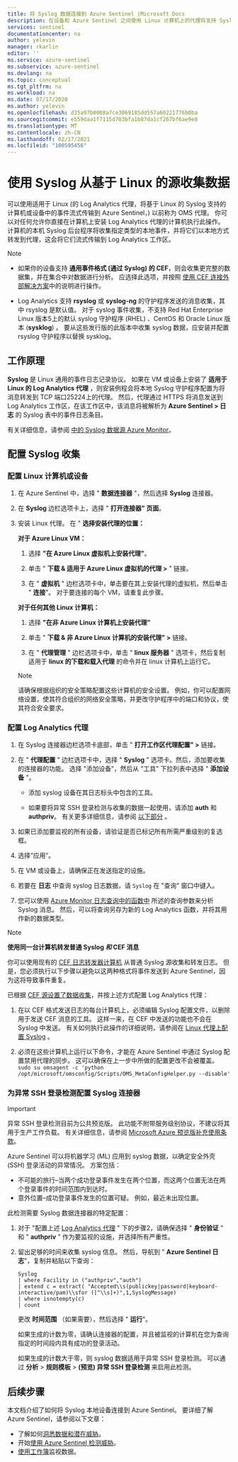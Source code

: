 ```yaml
---
title: 将 Syslog 数据连接到 Azure Sentinel |Microsoft Docs
description: 在设备和 Azure Sentinel 之间使用 Linux 计算机上的代理将支持 Syslog 的任何计算机或设备连接到 Azure Sentinel。
services: sentinel
documentationcenter: na
author: yelevin
manager: rkarlin
editor: ''
ms.service: azure-sentinel
ms.subservice: azure-sentinel
ms.devlang: na
ms.topic: conceptual
ms.tgt_pltfrm: na
ms.workload: na
ms.date: 07/17/2020
ms.author: yelevin
ms.openlocfilehash: d35a97b0008a7ce3069185dd557a60221776b0ba
ms.sourcegitcommit: e559daa1f7115d703bfa1b87da1cf267bf6ae9e8
ms.translationtype: MT
ms.contentlocale: zh-CN
ms.lasthandoff: 02/17/2021
ms.locfileid: "100595456"
---
```

# <a name="collect-data-from-linux-based-sources-using-syslog"></a>使用 Syslog 从基于 Linux 的源收集数据

可以使用适用于 Linux (的 Log Analytics 代理，将基于 Linux 的 Syslog 支持的计算机或设备中的事件流式传输到 Azure Sentinel，) 以前称为 OMS 代理。 你可以对任何允许你直接在计算机上安装 Log Analytics 代理的计算机执行此操作。 计算机的本机 Syslog 后台程序将收集指定类型的本地事件，并将它们以本地方式转发到代理，这会将它们流式传输到 Log Analytics 工作区。

> [!NOTE]
> - 如果你的设备支持 **通用事件格式 (通过 Syslog) 的 CEF**，则会收集更完整的数据集，并在集合中对数据进行分析。 应选择此选项，并按照 [使用 CEF 连接外部解决方案](connect-common-event-format.md)中的说明进行操作。
>
> - Log Analytics 支持 **rsyslog** 或 **syslog-ng** 的守护程序发送的消息收集，其中 rsyslog 是默认值。 对于 syslog 事件收集，不支持 Red Hat Enterprise Linux 版本5上的默认 syslog 守护程序 (RHEL) 、CentOS 和 Oracle Linux 版本 (**sysklog**) 。 要从这些发行版的此版本中收集 syslog 数据，应安装并配置 rsyslog 守护程序以替换 sysklog。

## <a name="how-it-works"></a>工作原理

**Syslog** 是 Linux 通用的事件日志记录协议。 如果在 VM 或设备上安装了 **适用于 Linux 的 Log Analytics 代理** ，则安装例程会将本地 Syslog 守护程序配置为将消息转发到 TCP 端口25224上的代理。 然后，代理通过 HTTPS 将消息发送到 Log Analytics 工作区，在该工作区中，该消息将被解析为 **Azure Sentinel > 日志** 的 Syslog 表中的事件日志条目。

有关详细信息，请参阅 [中的 Syslog 数据源 Azure Monitor](../azure-monitor/agents/data-sources-syslog.md)。

## <a name="configure-syslog-collection"></a>配置 Syslog 收集

### <a name="configure-your-linux-machine-or-appliance"></a>配置 Linux 计算机或设备

1. 在 Azure Sentinel 中，选择 " **数据连接器** "，然后选择 **Syslog** 连接器。

1. 在 **Syslog** 边栏选项卡上，选择 " **打开连接器" 页面**。

1. 安装 Linux 代理。 在 " **选择安装代理的位置：**
    
    **对于 Azure Linux VM：**
      
    1. 选择 **"在 Azure Linux 虚拟机上安装代理"**。
    
    1. 单击 " **下载 & 适用于 Azure Linux 虚拟机的代理 >** " 链接。 
    
    1. 在 " **虚拟机** " 边栏选项卡中，单击要在其上安装代理的虚拟机，然后单击 " **连接**"。 对于要连接的每个 VM，请重复此步骤。
    
    **对于任何其他 Linux 计算机：**

    1. 选择 **"在非 Azure Linux 计算机上安装代理"**

    1. 单击 " **下载 & 非 Azure Linux 计算机的安装代理" >** 链接。 

    1. 在 " **代理管理** " 边栏选项卡中，单击 " **linux 服务器** " 选项卡，然后复制适用于 **linux 的下载和载入代理** 的命令并在 linux 计算机上运行它。 
    
   > [!NOTE]
   > 请确保根据组织的安全策略配置这些计算机的安全设置。 例如，你可以配置网络设置，使其符合组织的网络安全策略，并更改守护程序中的端口和协议，使其符合安全要求。

### <a name="configure-the-log-analytics-agent"></a>配置 Log Analytics 代理

1. 在 Syslog 连接器边栏选项卡底部，单击 " **打开工作区代理配置" >** 链接。

1. 在 " **代理配置** " 边栏选项卡中，选择 " **Syslog** " 选项卡。然后，添加要收集的连接器的功能。 选择 "添加设备"，然后从 "工具" 下拉列表中选择 " **添加设备** "。
    
    - 添加 syslog 设备在其日志标头中包含的工具。 
    
    - 如果要将异常 SSH 登录检测与收集的数据一起使用，请添加 **auth** 和 **authpriv**。 有关更多详细信息，请参阅 [以下部分](#configure-the-syslog-connector-for-anomalous-ssh-login-detection) 。

1. 如果已添加要监视的所有设备，请验证是否已标记所有所需严重级别的复选框。

1. 选择“应用”。 

1. 在 VM 或设备上，请确保正在发送指定的设施。

1. 若要在 **日志** 中查询 syslog 日志数据，请 `Syslog` 在 "查询" 窗口中键入。

1. 您可以使用 [Azure Monitor 日志查询中的函数中](../azure-monitor/logs/functions.md) 所述的查询参数来分析 Syslog 消息。 然后，可以将查询另存为新的 Log Analytics 函数，并将其用作新的数据类型。

> [!NOTE]
> **使用同一台计算机转发普通 Syslog *和* CEF 消息**
>
> 你可以使用现有的 [CEF 日志转发器计算机](connect-cef-agent.md) 从普通 Syslog 源收集和转发日志。 但是，您必须执行以下步骤以避免以这两种格式将事件发送到 Azure Sentinel，因为这将导致事件重复。
>
>    已根据 [CEF 源设置了数据收集](connect-common-event-format.md)，并按上述方式配置 Log Analytics 代理：
>
> 1. 在以 CEF 格式发送日志的每台计算机上，必须编辑 Syslog 配置文件，以删除用于发送 CEF 消息的工具。 这样一来，在 CEF 中发送的功能也不会在 Syslog 中发送。 有关如何执行此操作的详细说明，请参阅在 [Linux 代理上配置 Syslog](../azure-monitor/agents/data-sources-syslog.md#configure-syslog-on-linux-agent) 。
>
> 1. 必须在这些计算机上运行以下命令，才能在 Azure Sentinel 中通过 Syslog 配置禁用代理的同步。 这可以确保在上一步中所做的配置更改不会被覆盖。<br>
> `sudo su omsagent -c 'python /opt/microsoft/omsconfig/Scripts/OMS_MetaConfigHelper.py --disable'`

### <a name="configure-the-syslog-connector-for-anomalous-ssh-login-detection"></a>为异常 SSH 登录检测配置 Syslog 连接器

> [!IMPORTANT]
> 异常 SSH 登录检测目前为公共预览版。
> 此功能不附带服务级别协议，不建议将其用于生产工作负载。
> 有关详细信息，请参阅 [Microsoft Azure 预览版补充使用条款](https://azure.microsoft.com/support/legal/preview-supplemental-terms/)。

Azure Sentinel 可以将机器学习 (ML) 应用到 syslog 数据，以确定安全外壳 (SSH) 登录活动的异常情况。 方案包括：

- 不可能的旅行–当两个成功登录事件发生在两个位置，而这两个位置无法在两个登录事件的时间范围内到达时。
- 意外位置–成功登录事件发生的位置可疑。 例如，最近未出现位置。
 
此检测需要 Syslog 数据连接器的特定配置： 

1. 对于 "配置上述 [Log Analytics 代理](#configure-the-log-analytics-agent) " 下的步骤2，请确保选择 " **身份验证** " 和 " **authpriv** " 作为要监视的设施，并选择所有严重性。 

2. 留出足够的时间来收集 syslog 信息。 然后，导航到 " **Azure Sentinel 日志**"，复制并粘贴以下查询：
    
    ```kusto
    Syslog
    | where Facility in ("authpriv","auth")
    | extend c = extract( "Accepted\\s(publickey|password|keyboard-interactive/pam)\\sfor ([^\\s]+)",1,SyslogMessage)
    | where isnotempty(c)
    | count 
    ```
    
    更改 **时间范围** （如果需要），然后选择 " **运行**"。
    
    如果生成的计数为零，请确认连接器的配置，并且被监视的计算机在您为查询指定的时间段内具有成功的登录活动。
    
    如果生成的计数大于零，则 syslog 数据适用于异常 SSH 登录检测。 可以通过 **分析**  >   **规则模板**  >  **(预览) 异常 SSH 登录检测** 来启用此检测。

## <a name="next-steps"></a>后续步骤
本文档介绍了如何将 Syslog 本地设备连接到 Azure Sentinel。 要详细了解 Azure Sentinel，请参阅以下文章：
- 了解如何[洞悉数据和潜在威胁](quickstart-get-visibility.md)。
- 开始[使用 Azure Sentinel 检测威胁](tutorial-detect-threats-built-in.md)。
- [使用工作簿](tutorial-monitor-your-data.md)监视数据。

